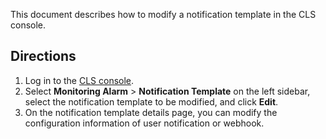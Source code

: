 This document describes how to modify a notification template in the CLS console.

## Directions
1. Log in to the [CLS console](https://console.cloud.tencent.com/cls/alarm/notice/create).
2. Select **Monitoring Alarm** > **Notification Template** on the left sidebar, select the notification template to be modified, and click **Edit**.
3. On the notification template details page, you can modify the configuration information of user notification or webhook.


​	






